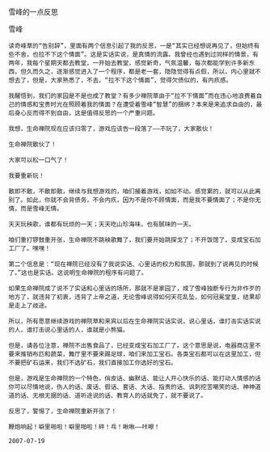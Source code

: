 雪峰的一点反思

雪峰


    读奇峰草的“告别辞”，里面有两个信息引起了我的反思，一是“其实已经想说再见了，但始终有些不舍，也拉不下这个情面”。这是实话实说，是真情的流露。我曾经也遇到过同样的情景，有两年，我每个星期天都去教堂，一开始去教堂，感觉新奇，气氛温馨，每次都能学到许多新东西，但久而久之，逐渐感觉进入了一个程序，都是老一套，隐隐觉得有点假，所以，内心里就不想去了，但是，大家熟悉了，不去，“拉不下这个情面”，觉得欠债似的，有内疚感。

    我醒悟到，我们的家园是不是也成了教堂？有多少禅院草由于“拉不下情面”而在违心地浪费着自己的情感和宝贵时光在照顾着我的情面？在遭受着雪峰“智慧”的捆绑？本来是来追求自由的，最后身心反而得不到自由，这是值得反思的一个严重问题。

    我想，生命禅院现在应该归零了，游戏应该告一段落了——不玩了，大家散伙！

    生命禅院散伙了！

    大家可以松一口气了！

    我要重新玩！

    散即不散，不散即散，继续与我想游戏的，咱们接着游戏，如如不动。感觉累的，就可以从此离别了。如此，你就不会背债务，不会内疚，因为不是你不顾情面，而是我不要情面了；不是你无情，而是雪峰无情。

    天天玩秧歌，谁都有玩烦的一天；天天吃山珍海味，也有腻味的一天。

    咱们重打锣鼓重开张，生命禅院不跳秧歌舞了，我们要开始跳探戈了；不开饭馆了，变成宝石加工厂了。嘿嘿！

    第二个信息是：“现在禅院已经没有了我说实话、心里话的权力和氛围，那就到了说再见的时候了。”这也是实话。这说明生命禅院的程序有问题了。

    如果生命禅院成了说不了实话和心里话的场所，那就不是家园了，成了雪峰独断专行为非作歹的地方了，就违背了初衷，违背了上帝之道，无论雪峰说得如何天花乱坠，如何冠冕堂皇，结果却是走上了歧途。

    所以，所有愿意继续游戏的禅院草和来宾以后在生命禅院实话实说，说心里话，谁打击实话实说的人，谁打击说心里话的人，谁就是小熊猫。

    但是，请各位注意，禅院不出售食品了，已经变成宝石加工厂了。这个意思是说，电器商店里不要来推销布匹和蔬菜，舞厅里不要来踢足球，咱们来加工宝石。各类宝石都可以在这里加工，但不要把矿石运来，我们不选矿石，我们直接加工你选好的宝石。

    但是，游戏是生命禅院的一个特色，俏皮话、幽默话、能让人开心快乐的话、能打动人情感的话你可以尽情地说，伤人的话、废话、假话、套话、大话、指责的话、讽刺挖苦嘲笑的话、神神道道的话、无根无据的话、道听途说的话、教育人的话就免了，就不要说了。

    反思了，警惕了，生命禅院重新开张了！

    鞭炮响起！噼里啪啦！噼里啪啦！砰！乓！啾啾——咔嚓！

    2007-07-19



